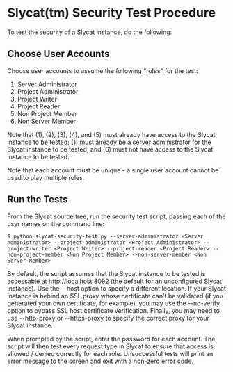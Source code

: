 Slycat(tm) Security Test Procedure
==================================

To test the security of a Slycat instance, do the following:

Choose User Accounts
--------------------

Choose user accounts to assume the following "roles" for the test:

1. Server Administrator
2. Project Administrator
3. Project Writer
4. Project Reader
5. Non Project Member
6. Non Server Member

Note that (1), (2), (3), (4), and (5) must already have access to the Slycat
instance to be tested; (1) must already be a server administrator for the
Slycat instance to be tested; and (6) must not have access to the Slycat
instance to be tested.

Note that each account must be unique - a single user account cannot be used to
play multiple roles.

Run the Tests
-------------

From the Slycat source tree, run the security test script, passing each of the user names on the command line:

    $ python slycat-security-test.py --server-administrator <Server Administrator> --project-administrator <Project Administrator> --project-writer <Project Writer> --project-reader <Project Reader> --non-project-member <Non Project Member> --non-server-member <Non Server Member>

By default, the script assumes that the Slycat instance to be tested is
accessable at http://localhost:8092 (the default for an unconfigured Slycat
instance).  Use the --host option to specify a different location.  If your
Slycat instance is behind an SSL proxy whose certificate can't be validated (if
you generated your own certificate, for example), you may use the --no-verify
option to bypass SSL host certificate verification.  Finally, you may need to
use --http-proxy or --https-proxy to specify the correct proxy for your Slycat
instance.

When prompted by the script, enter the password for each account.  The script
will then test every request type in Slycat to ensure that access is allowed /
denied correctly for each role.  Unsuccessful tests will print an error message
to the screen and exit with a non-zero error code.

